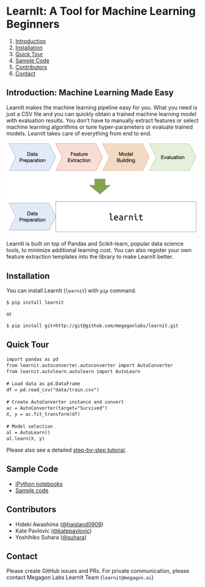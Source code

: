 # LearnIt: A Tool for Machine Learning Beginners

1. [Introduction](#Introduction)
2. [Installation](#Installation)
3. [Quick Tour](#Quick-Tour)
4. [Sample Code](#Sample-Code)
5. [Contributors](#Sample-Code)
5. [Contact](#Contact)


<a name='Introduction'></a><h2> Introduction: Machine Learning Made Easy </h2> 


LearnIt makes the machine learning pipeline easy for you. What you need is just a CSV file and you can quickly
obtain a trained machine learning model with evaluation results. You don't have to manually extract features or 
select machine learning algorithms or tune hyper-parameters or evaluate trained models. 
LearnIt takes care of everything from end to end.

![LearnIt](learnit-ml-pipeline.png)

LearnIt is built on top of Pandas and Scikit-learn, popular data science tools, to minimize additional learning cost. You can also register your own feature extraction templates into the library to make LearnIt better. 


<a name='Installation'></a><h2> Installation </h2> 

You can install LearnIt (`learnit`) with `pip` command.

```
$ pip install learnit
```

or

```
$ pip install git+http://git@github.com/megagonlabs/learnit.git
```


<a name='Quick-Tour'></a><h2> Quick Tour </h2> 

```
import pandas as pd
from learnit.autoconverter.autoconverter import AutoConverter
from learnit.autolearn.autolearn import AutoLearn

# Load data as pd.DataFrame
df = pd.read_csv("data/train.csv")

# Create AutoConverter instance and convert
ac = AutoConverter(target="Survived")
X, y = ac.fit_transform(df)

# Model selection
al = AutoLearn()
al.learn(X, y)
```

Please also see a detailed [step-by-step tutorial](docs/step_by_step_tutorial.md).


<a name='Sample-Code'></a><h2> Sample Code </h2> 

- [iPython notebooks](notebooks) 
- [Sample code](sample)


<a name='Contributors'></a><h2> Contributors </h2> 

- Hideki Awashima ([@haisland0909](https://github.com/@haisland0909))
- Kate Pavlovic ([@katepavlovic](https://github.com/katepavlovic))
- Yoshihiko Suhara ([@suhara](https://github.com/suhara))


<a name='Contact'></a><h2> Contact </h2> 

Please create GitHub issues and PRs. For private communication, please contact Megagon Labs LearnIt Team (`learnit@megagon.ai`)


